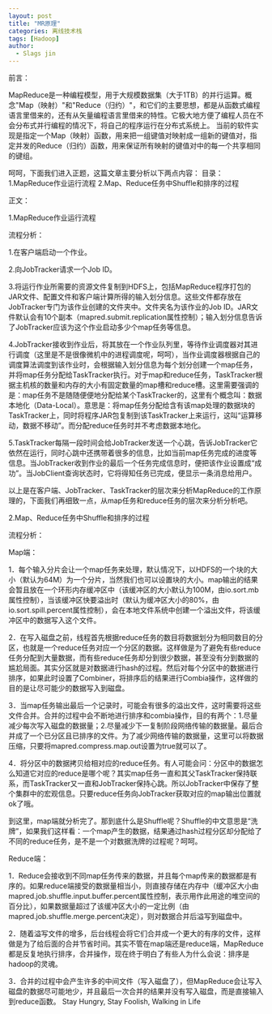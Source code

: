 ```yaml
---
layout: post
title: "MR原理"
categories: 离线技术栈
tags: [Hadoop]
author:
  - Slags jin
---
```




前言：

MapReduce是一种编程模型，用于大规模数据集（大于1TB）的并行运算。概念"Map（映射）"和"Reduce（归约）"，和它们的主要思想，都是从函数式编程语言里借来的，还有从矢量编程语言里借来的特性。它极大地方便了编程人员在不会分布式并行编程的情况下，将自己的程序运行在分布式系统上。 当前的软件实现是指定一个Map（映射）函数，用来把一组键值对映射成一组新的键值对，指定并发的Reduce（归约）函数，用来保证所有映射的键值对中的每一个共享相同的键组。

呵呵，下面我们进入正题，这篇文章主要分析以下两点内容：
目录：
1.MapReduce作业运行流程
2.Map、Reduce任务中Shuffle和排序的过程

正文：

1.MapReduce作业运行流程

流程分析：


1.在客户端启动一个作业。


2.向JobTracker请求一个Job ID。


3.将运行作业所需要的资源文件复制到HDFS上，包括MapReduce程序打包的JAR文件、配置文件和客户端计算所得的输入划分信息。这些文件都存放在JobTracker专门为该作业创建的文件夹中。文件夹名为该作业的Job ID。JAR文件默认会有10个副本（mapred.submit.replication属性控制）；输入划分信息告诉了JobTracker应该为这个作业启动多少个map任务等信息。


4.JobTracker接收到作业后，将其放在一个作业队列里，等待作业调度器对其进行调度（这里是不是很像微机中的进程调度呢，呵呵），当作业调度器根据自己的调度算法调度到该作业时，会根据输入划分信息为每个划分创建一个map任务，并将map任务分配给TaskTracker执行。对于map和reduce任务，TaskTracker根据主机核的数量和内存的大小有固定数量的map槽和reduce槽。这里需要强调的是：map任务不是随随便便地分配给某个TaskTracker的，这里有个概念叫：数据本地化（Data-Local）。意思是：将map任务分配给含有该map处理的数据块的TaskTracker上，同时将程序JAR包复制到该TaskTracker上来运行，这叫“运算移动，数据不移动”。而分配reduce任务时并不考虑数据本地化。


5.TaskTracker每隔一段时间会给JobTracker发送一个心跳，告诉JobTracker它依然在运行，同时心跳中还携带着很多的信息，比如当前map任务完成的进度等信息。当JobTracker收到作业的最后一个任务完成信息时，便把该作业设置成“成功”。当JobClient查询状态时，它将得知任务已完成，便显示一条消息给用户。

以上是在客户端、JobTracker、TaskTracker的层次来分析MapReduce的工作原理的，下面我们再细致一点，从map任务和reduce任务的层次来分析分析吧。

2.Map、Reduce任务中Shuffle和排序的过程


流程分析：

Map端：

1．每个输入分片会让一个map任务来处理，默认情况下，以HDFS的一个块的大小（默认为64M）为一个分片，当然我们也可以设置块的大小。map输出的结果会暂且放在一个环形内存缓冲区中（该缓冲区的大小默认为100M，由io.sort.mb属性控制），当该缓冲区快要溢出时（默认为缓冲区大小的80%，由io.sort.spill.percent属性控制），会在本地文件系统中创建一个溢出文件，将该缓冲区中的数据写入这个文件。

2．在写入磁盘之前，线程首先根据reduce任务的数目将数据划分为相同数目的分区，也就是一个reduce任务对应一个分区的数据。这样做是为了避免有些reduce任务分配到大量数据，而有些reduce任务却分到很少数据，甚至没有分到数据的尴尬局面。其实分区就是对数据进行hash的过程。然后对每个分区中的数据进行排序，如果此时设置了Combiner，将排序后的结果进行Combia操作，这样做的目的是让尽可能少的数据写入到磁盘。

3．当map任务输出最后一个记录时，可能会有很多的溢出文件，这时需要将这些文件合并。合并的过程中会不断地进行排序和combia操作，目的有两个：1.尽量减少每次写入磁盘的数据量；2.尽量减少下一复制阶段网络传输的数据量。最后合并成了一个已分区且已排序的文件。为了减少网络传输的数据量，这里可以将数据压缩，只要将mapred.compress.map.out设置为true就可以了。

4．将分区中的数据拷贝给相对应的reduce任务。有人可能会问：分区中的数据怎么知道它对应的reduce是哪个呢？其实map任务一直和其父TaskTracker保持联系，而TaskTracker又一直和JobTracker保持心跳。所以JobTracker中保存了整个集群中的宏观信息。只要reduce任务向JobTracker获取对应的map输出位置就ok了哦。

到这里，map端就分析完了。那到底什么是Shuffle呢？Shuffle的中文意思是“洗牌”，如果我们这样看：一个map产生的数据，结果通过hash过程分区却分配给了不同的reduce任务，是不是一个对数据洗牌的过程呢？呵呵。

Reduce端：

1．Reduce会接收到不同map任务传来的数据，并且每个map传来的数据都是有序的。如果reduce端接受的数据量相当小，则直接存储在内存中（缓冲区大小由mapred.job.shuffle.input.buffer.percent属性控制，表示用作此用途的堆空间的百分比），如果数据量超过了该缓冲区大小的一定比例（由mapred.job.shuffle.merge.percent决定），则对数据合并后溢写到磁盘中。

2．随着溢写文件的增多，后台线程会将它们合并成一个更大的有序的文件，这样做是为了给后面的合并节省时间。其实不管在map端还是reduce端，MapReduce都是反复地执行排序，合并操作，现在终于明白了有些人为什么会说：排序是hadoop的灵魂。

3．合并的过程中会产生许多的中间文件（写入磁盘了），但MapReduce会让写入磁盘的数据尽可能地少，并且最后一次合并的结果并没有写入磁盘，而是直接输入到reduce函数。
Stay Hungry, Stay Foolish, Walking in Life